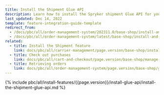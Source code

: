 ```yaml
---
title: Install the Shipment Glue API
description: Learn how to install the Spryker shipment Glue API for your Spryker Cloud Commerce OS project
last_updated: Dec 14, 2022
template: feature-integration-guide-template
redirect_from:
  - /docs/pbc/all/order-management-system/202311.0/base-shop/install-and-update/install-glue-api/install-the-shipment-glue-api.html
  - /docs/pbc/all/order-management-system/latest/base-shop/install-and-upgrade/install-glue-api/install-the-shipment-glue-api.html
related:
  - title: Install the Shipment feature
    link: docs/pbc/all/carrier-management/page.version/base-shop/install-and-upgrade/install-features/install-the-shipment-feature.html
  - title: Check out purchases
    link: docs/pbc/all/cart-and-checkout/page.version/base-shop/manage-using-glue-api/check-out/glue-api-check-out-purchases.html
  - title: Retrieving orders
    link: docs/pbc/all/order-management-system/page.version/base-shop/glue-api-retrieve-orders.html
---
```


{% include pbc/all/install-features/{{page.version}}/install-glue-api/install-the-shipment-glue-api.md %} <!-- To edit, see /_includes/pbc/all/install-features/202311.0/install-glue-api/install-the-shipment-glue-api.md -->
